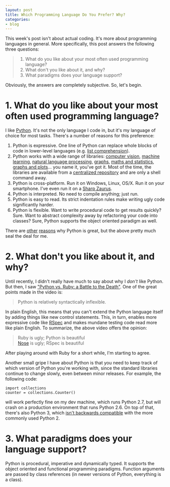 ```yaml
---
layout: post
title: Which Programming Language Do You Prefer? Why?
categories:
- blog
---
```


This week's post isn't about actual coding.
It's more about programming languages in general.
More specifically, this post answers the following three questions:

> 1. What do you like about your most often used programming language?
> 2. What don't you like about it, and why?
> 3. What paradigms does your language support?

Obviously, the answers are completely subjective. So, let's begin.

# 1. What do you like about your most often used programming language?

I like [Python](http://www.python.org).
It's not the only language I code in, but it's my language of choice for most tasks.
There's a number of reasons for this preference:

  1. Python is expressive. One line of Python can replace whole blocks of code in lower-level languages (e.g. [list comprehension](http://en.wikipedia.org/wiki/List_comprehension)).
  2. Python works with a wide range of libraries: [computer vision](http://docs.opencv.org/trunk/doc/py_tutorials/py_tutorials.html), [machine](http://www.csie.ntu.edu.tw/~cjlin/libsvm/) [learning](https://bitbucket.org/wcauchois/pysvmlight), [natural language processing](http://www.nltk.org/), [graphs](http://networkx.github.io/), [maths and statistics](http://www.numpy.org/), [graphs and plots](http://matplotlib.org/)... you name it, you've got it. Most of the time, the libraries are available from a [centralized repository](https://pypi.python.org/pypi/pip) and are only a shell command away.
  3. Python is cross-platform. Run it on Windows, Linux, OS/X. Run it on your smartphone. I've even run it on a [Sharp Zaurus](http://en.wikipedia.org/wiki/Sharp_Zaurus).
  4. Python is interpreted. No need to compile anything; just run.
  5. Python is easy to read. Its strict indentation rules make writing ugly code significantly harder.
  6. Python is flexible. Want to write procedural code to get results quickly? Sure. Want to abstract complexity away by refactoring your code into classes? Sure, Python supports the object oriented paradigm as well.

There are [other](http://programmers.stackexchange.com/questions/124783/why-is-python-recommended-as-an-entry-level-programming-language) [reasons](http://www.reddit.com/r/Python/comments/1dsv7m/what_is_python_not_a_good_language_for/) why Python is great, but the above pretty much seal the deal for me.

# 2. What don't you like about it, and why?

Until recently, I didn't really have much to say about why I *don't* like Python.
But then, I saw ["Python vs. Ruby: a Battle to the Death"](http://vimeo.com/9471538).
One of the great points made in the video is: 

> Python is relatively syntactically inflexible.

In plain English, this means that you can't extend the Python language itself by adding things like new control statements.
This, in turn, enables more expressive code like [RSpec](http://en.wikipedia.org/wiki/RSpec) and makes mundane testing code read more like plain English. 
To summarize, the above video offers the opinion:

> Ruby is ugly; Python is beautiful  
> [Nose](http://stackoverflow.com/questions/5696884/python-nose-vs-unittest) is ugly; RSpec is beautiful

After playing around with Ruby for a short while, I'm starting to agree.

Another small gripe I have about Python is that you need to keep track of which version of Python you're working with, since the standard libraries continue to change slowly, even between minor releases.
For example, the following code:

    import collections
    counter = collections.Counter()

will work perfectly fine on my dev machine, which runs Python 2.7, but will crash on a production environment that runs Python 2.6.
On top of that, there's also Python 3, which [isn't backwards compatible](https://wiki.python.org/moin/Python2orPython3) with the more commonly used Python 2.

# 3. What paradigms does your language support?

Python is procedural, imperative and dynamically typed.
It supports the object oriented and functional programming paradigms. 
Function arguments are passed by class references (in newer versions of Python, everything is a class).
